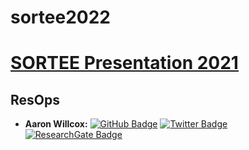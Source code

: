 
<!-- README.md is generated from README.Rmd. Please edit that file -->

# sortee2022

# [SORTEE Presentation 2021](https://www.sortee.org/events/)

## ResOps

-   **Aaron Willcox:** [![GitHub
    Badge](https://img.shields.io/github/followers/psychtek?style=social)](https://github.com/psychtek)
    [![Twitter
    Badge](https://img.shields.io/twitter/follow/aaron_willcox?style=social)](https://twitter.com/aaron_willcox)
    [![ResearchGate
    Badge](https://img.shields.io/badge/Research-Gate-9cf)](https://www.researchgate.net/profile/Aaron-Willcox-3)

